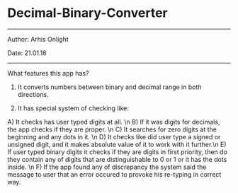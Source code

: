 # Decimal-Binary-Converter

*************************
Author: Arhis Onlight

Date: 21.01.18
*************************

What features this app has?


1) It converts numbers between binary and decimal range in both directions.

2) It has special system of checking like:

A) It checks has user typed digits at all. \n
B) If it was digits for decimals, the app checks if they are proper. \n
C) It searches for zero digits at the beginning and any dots in it. \n
D) It checks like did user type a signed or unsigned digit, and it makes absolute value of it to work with it further.\n
E) If user typed binary digits it checks if  they are digits in first priority, then do they contain any of digits that are distinguishable to 0 or 1 or it has the dots inside. \n
F) If the app found any of discrepancy the system said the message to user that an error occured to provoke his re-typing in correct way.
